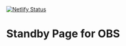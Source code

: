 [![Netlify Status](https://api.netlify.com/api/v1/badges/40ce6a61-5fa5-4384-be8c-ced30aea25ee/deploy-status)](https://app.netlify.com/sites/obs-standby/deploys)

# Standby Page for OBS

